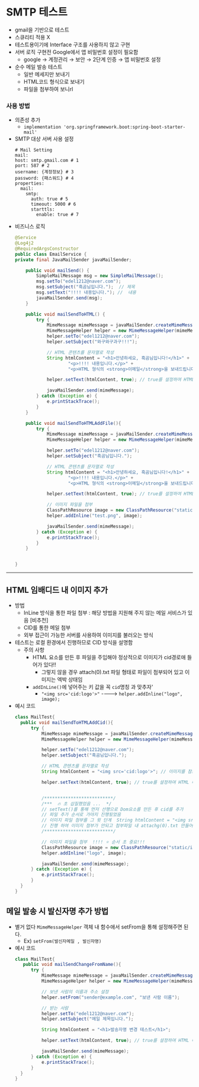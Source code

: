 # SMTP 테스트

- gmail을 기반으로 테스트
- 스큐리티 적용 X
- 테스트용이기에 Interface 구조를 사용하지 않고 구현
- 서버 로직 구현전 Google에서 앱 비밀번호 설정이 필요함
  - google → 계정관리 → 보안 → 2단계 인증 → 앱 비밀번호 설정
- 순수 메일 발송 테스트
  - 일반 메세지만 보내기
  - HTML코드 형식으로 보내기
  - 파일을 첨부하여 보니rl

### 사용 방법
- 의존성 추가
  - `implementation 'org.springframework.boot:spring-boot-starter-mail'`
- SMTP 대상 서버 사용 설정
    ```properties
    # Mail Setting
  mail:
    host: smtp.gmail.com # 1
    port: 587 # 2
    username: {계정정보} # 3
    password: {패스워드} # 4
    properties:
      mail:
        smtp:
          auth: true # 5
          timeout: 5000 # 6
          starttls:
            enable: true # 7
    ```
- 비즈니스 로직
  ```java
  @Service
  @Log4j2
  @RequiredArgsConstructor
  public class EmailService {
  private final JavaMailSender javaMailSender;
  
      public void mailSend() {
          SimpleMailMessage msg = new SimpleMailMessage();
          msg.setTo("edel1212@naver.com");
          msg.setSubject("흑곰님입니다.");  // 제목
          msg.setText("!!!! 내용입니다."); //  내용
          javaMailSender.send(msg);
      }
  
      public void mailSendToHTML() {
          try {
              MimeMessage mimeMessage = javaMailSender.createMimeMessage();
              MimeMessageHelper helper = new MimeMessageHelper(mimeMessage, "utf-8");
              helper.setTo("edel1212@naver.com");
              helper.setSubject("와구와구과구!!!");
  
              // HTML 콘텐츠를 문자열로 작성
              String htmlContent = "<h1>안녕하세요, 흑곰님입니다!</h1>" +
                      "<p>!!!! 내용입니다.</p>" +
                      "<p>HTML 형식의 <strong>이메일</strong>을 보내드립니다.</p>";
  
              helper.setText(htmlContent, true); // true를 설정하여 HTML 메일로 인식하게 함
  
              javaMailSender.send(mimeMessage);
          } catch (Exception e) {
              e.printStackTrace();
          }
      }
  
      public void mailSendToHTMLAddFile(){
          try {
              MimeMessage mimeMessage = javaMailSender.createMimeMessage();
              MimeMessageHelper helper = new MimeMessageHelper(mimeMessage, true, "UTF-8"); // multipart 모드 활성화
  
              helper.setTo("edel1212@naver.com");
              helper.setSubject("흑곰님입니다.");
  
              // HTML 콘텐츠를 문자열로 작성
              String htmlContent = "<h1>안녕하세요, 흑곰님입니다!</h1>" +
                      "<p>!!!! 내용입니다.</p>" +
                      "<p>HTML 형식의 <strong>이메일</strong>을 보내드립니다.</p>"; // 이미지를 참조하는 HTML 태그
  
              helper.setText(htmlContent, true); // true를 설정하여 HTML 메일로 인식하게 함
  
              // 이미지 파일을 첨부
              ClassPathResource image = new ClassPathResource("static/img/test.jpg");
              helper.addInline("test.png", image);
  
              javaMailSender.send(mimeMessage);
          } catch (Exception e) {
              e.printStackTrace();
          }
      }
  
  
  }
    ```
  

---

## HTML 임배디드 내 이미지 추가
- 방법
  - InLine 방식을 통한 파일 첨부 : 해당 방법을 지원해 주지 않는 메일 서비스가 있음 [비추천]
  - CID를 통한 메일 첨부
  - 외부 접근이 가능한 서버를 사용하여 이미지를 불러오는 방식
- 테스트는 로컬 환경에서 진행하므로 CID 방식을 설명함
  - 주의 사항
    - HTML 요소를 만든 후 파일을 주입해야 정상적으로 이미지가 cid경로애 들어가 있다!! 
      - 그렇지 않을 경우 attach(0).txt 파일 형태로 파일이 첨부되어 있고 이미지는 엑박 상태임
    - `addInLine()`에 넣어주는 키 값을 꼭 `cid`명칭 과 맞추자'
      - `"<img src='cid:logo'>"`  ----> `helper.addInline("logo", image);`
- 예시 코드
  ```java
  class MailTest{
    public void mailSendToHTMLAddCid(){
        try {
            MimeMessage mimeMessage = javaMailSender.createMimeMessage();
            MimeMessageHelper helper = new MimeMessageHelper(mimeMessage, true, "UTF-8"); // multipart 모드 활성화

            helper.setTo("edel1212@naver.com");
            helper.setSubject("흑곰님입니다.");

            // HTML 콘텐츠를 문자열로 작성
            String htmlContent = "<img src='cid:logo'>"; // 이미지를 참조하는 HTML 태그

            helper.setText(htmlContent, true); // true를 설정하여 HTML 메일로 인식하게 함


            /**************************/
            /***  🔥 초 삽질했었음 ...  */
            // setText()를 통해 먼저 선행으로 Dom요소를 만든 후 cid를 추가
            // 파일 추가 순서로 가야지 진행됬었음
            // 이미지 파일 첨부를 그 윗 단계  String htmlContent = "<img src='cid:logo'>"; 이전 에서
            // 진행 하여 이미지 첨부가 안되고 첨부파일 내 attachg(0).txt 만들어가는 이슈가 있었다 ..
            /**************************/

            // 이미지 파일을 첨부  !!!! ⭐ 순서 초 중요!!!
            ClassPathResource image = new ClassPathResource("static/img/test.jpg");
            helper.addInline("logo", image);

            javaMailSender.send(mimeMessage);
        } catch (Exception e) {
            e.printStackTrace();
        }
    }
  }
  ```

## 메일 발송 시 발신자명 추가 방법
- 별거 없다 `MimeMessageHelper` 객체 내 함수애서 setFrom을 통해 설정해주면 된다.
  - Ex) `setFrom(발신자메일 , 발신자명)`
- 예시 코드
  ```java
  class MailTest{
     public void mailSendChangeFromName(){
        try {
            MimeMessage mimeMessage = javaMailSender.createMimeMessage();
            MimeMessageHelper helper = new MimeMessageHelper(mimeMessage, "utf-8");

            // 보낸 사람의 이름과 주소 설정
            helper.setFrom("sender@example.com", "보낸 사람 이름");

            // 받는 사람
            helper.setTo("edel1212@naver.com");
            helper.setSubject("메일 제목입니다.");

            String htmlContent = "<h1>발송자명 변경 테스트</h1>";

            helper.setText(htmlContent, true); // true를 설정하여 HTML 메일로 인식하게 함

            javaMailSender.send(mimeMessage);
        } catch (Exception e) {
            e.printStackTrace();
        }
    }
  }
  ```
  
